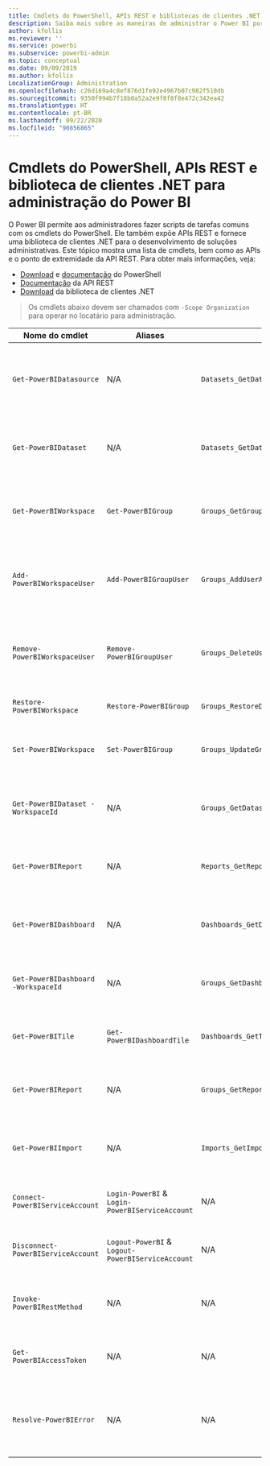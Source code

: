 ```yaml
---
title: Cmdlets do PowerShell, APIs REST e bibliotecas de clientes .NET para administradores
description: Saiba mais sobre as maneiras de administrar o Power BI por meio de scripts e APIs de programação.
author: kfollis
ms.reviewer: ''
ms.service: powerbi
ms.subservice: powerbi-admin
ms.topic: conceptual
ms.date: 09/09/2019
ms.author: kfollis
LocalizationGroup: Administration
ms.openlocfilehash: c26d169a4c8ef876d1fe92e4967b07c982f510db
ms.sourcegitcommit: 9350f994b7f18b0a52a2e9f8f8f8e472c342ea42
ms.translationtype: HT
ms.contentlocale: pt-BR
ms.lasthandoff: 09/22/2020
ms.locfileid: "90856865"
---
```

# <a name="powershell-cmdlets-rest-apis-and-net-client-library-for-power-bi-administration"></a>Cmdlets do PowerShell, APIs REST e biblioteca de clientes .NET para administração do Power BI
O Power BI permite aos administradores fazer scripts de tarefas comuns com os cmdlets do PowerShell. Ele também expõe APIs REST e fornece uma biblioteca de clientes .NET para o desenvolvimento de soluções administrativas. Este tópico mostra uma lista de cmdlets, bem como as APIs e o ponto de extremidade da API REST. Para obter mais informações, veja:

- [Download](https://www.powershellgallery.com/packages/MicrosoftPowerBIMgmt/) e [documentação](/powershell/power-bi/overview?view=powerbi-ps) do PowerShell
- [Documentação](/rest/api/power-bi/admin) da API REST
- [Download](https://www.nuget.org/packages/Microsoft.PowerBI.Api/) da biblioteca de clientes .NET

> Os cmdlets abaixo devem ser chamados com `-Scope Organization` para operar no locatário para administração.

| **Nome do cmdlet** | **Aliases** | **API** | **Ponto de extremidade da API REST** | **Descrição** |
| --- | --- | --- | --- | --- |
| `Get-PowerBIDatasource` | N/A | `Datasets_GetDataSourcesAsAdmin` | /v1.0/myorg/admin/datasets/{datasetkey}/datasources | Obtém as fontes de dados para um determinado conjunto de dados. |
| `Get-PowerBIDataset` | N/A | `Datasets_GetDatasetsAsAdmin` | /v1.0/myorg/admin/datasets | Obtém a lista completa de conjuntos de dados em um locatário do Power BI. |
| `Get-PowerBIWorkspace` | `Get-PowerBIGroup` | `Groups_GetGroupsAsAdmin` | /v1.0/myorg/admin/groups | Obtém a lista completa de workspaces em um locatário do Power BI. |
| `Add-PowerBIWorkspaceUser` | `Add-PowerBIGroupUser` | `Groups_AddUserAsAdmin` | /v1.0/myorg/admin/groups/{groupId}/users | Adiciona um usuário como um membro a um determinado workspace. |
| `Remove-PowerBIWorkspaceUser` | `Remove-PowerBIGroupUser` | `Groups_DeleteUserAsAdmin` | /v1.0/myorg/admin/groups/{groupId}/users/{user} | Remove um usuário da lista de membros de um determinado workspace. |
| `Restore-PowerBIWorkspace` |`Restore-PowerBIGroup` | `Groups_RestoreDeletedGroupAsAdmin` | /v1.0/myorg/admin/groups/{groupId}/restore | Restaura um workspace excluído. |
| `Set-PowerBIWorkspace` |`Set-PowerBIGroup` | `Groups_UpdateGroupAsAdmin` | /v1.0/myorg/admin/groups/{groupId} | Atualiza as propriedades de um determinado workspace. |
| `Get-PowerBIDataset -WorkspaceId` | N/A | `Groups_GetDatasetsAsAdmin` | /v1.0/myorg/admin/groups/{group\_id}/datasets | Obtém os conjuntos de dados dentro de um determinado workspace. |
| `Get-PowerBIReport` | N/A | `Reports_GetReportsAsAdmin` | /v1.0/myorg/admin/reports | Obtém a lista completa de relatórios em um locatário do Power BI. |
| `Get-PowerBIDashboard` | N/A | `Dashboards_GetDashboardsAsAdmin` | /v1.0/myorg/admin/dashboards | Obtém a lista completa de dashboards em um locatário do Power BI. |
| `Get-PowerBIDashboard -WorkspaceId` | N/A | `Groups_GetDashboardsAsAdmin` | /v1.0/myorg/admin/groups/{group\_id}/dashboards | Obtém os dashboards dentro de um determinado workspace. |
| `Get-PowerBITile` | `Get-PowerBIDashboardTile` | `Dashboards_GetTilesAsAdmin` | /v1.0/myorg/admin/dashboards/{dashboard\_id}/tiles | Obtém os blocos de um determinado dashboard. |
| `Get-PowerBIReport` | N/A | `Groups_GetReportsAsAdmin` | /v1.0/myorg/admin/groups/{group\_id}/reports | Obtém os relatórios dentro de um determinado workspace. |
| `Get-PowerBIImport` | N/A | `Imports_GetImportsAsAdmin` | /v1.0/myorg/admin/imports | Obtém a lista completa de importações em um locatário do Power BI. |
| `Connect-PowerBIServiceAccount` | `Login-PowerBI` &  `Login-PowerBIServiceAccount` | N/A | N/A | Faça logon no Power BI e inicie uma sessão. |
| `Disconnect-PowerBIServiceAccount` | `Logout-PowerBI` & `Logout-PowerBIServiceAccount` | N/A | N/A | Faça logoff do Power BI e feche a sessão existente. |
| `Invoke-PowerBIRestMethod`| N/A | N/A | N/A | Envie chamadas arbitrárias da API REST ao Power BI. |
| `Get-PowerBIAccessToken`| N/A | N/A | N/A | Obtenha o token de acesso do Power BI em uma sessão. |
| `Resolve-PowerBIError`| N/A | N/A | N/A | Obtenha informações detalhadas do erro para chamadas de cmdlet sem êxito. |